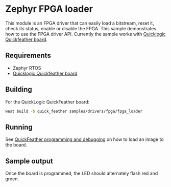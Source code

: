 # Zephyr FPGA loader  
This module is an FPGA driver that can easily load a bitstream, reset it, check its status, enable or disable the FPGA.
This sample demonstrates how to use the FPGA driver API. Currently the sample works with [Quicklogic Quickfeather board](https://github.com/QuickLogic-Corp/quick-feather-dev-board).

## Requirements
* Zephyr RTOS 
* [Quicklogic Quickfeather board](https://github.com/QuickLogic-Corp/quick-feather-dev-board)

## Building

For the QuickLogic QuickFeather board:
```bash
west build -b quick_feather samples/drivers/fpga/fpga_loader
```

## Running
See [QuickFeather programming and debugging](https://docs.zephyrproject.org/latest/boards/arm/quick_feather/doc/index.html#programming-and-debugging) on how to load an image to the board.

## Sample output
Once the board is programmed, the LED should alternately flash red and green.
